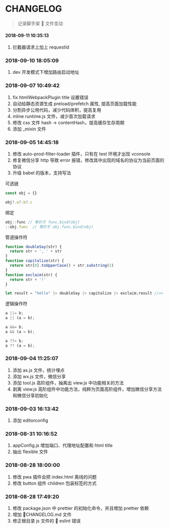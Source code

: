 # CHANGELOG

> 记录脚手架  文件变动

#### 2018-09-11 10:35:13
1. 拦截器请求上加上 requestId

### 2018-09-10 18:05:09
1. dev 开发模式下增加路由启动地址

### 2018-09-07 10:49:42
1. fix htmlWebpackPlugin title 设置错误
2. 自动给静态资源生成 preload/prefetch 属性, 提高页面加载性能
3. 分割异步公用代码，减少代码体积，提高复用
4. inline runtime.js 文件，减少首次加载请求
5. 修改 css 文件 hash -> contentHash，提高缓存生存周期
6. 添加 _mixin 文件

### 2018-09-05 14:45:18

1. 修改 auto-prod-filter-loader 插件，只有在 test 环境才出现 vconsole
2. 修复微信分享 http 导致 error 报错，修改其中出现的域名的协议为当前页面的协议
3. 升级 babel 的版本，支持写法

可选链

```js
const obj = {}

obj?.a?.b?.c
```

绑定

```js
obj::func // 等价于 func.bind(obj)
::obj.func  // 等价于 obj.func.bind(obj)
```

管道操作符

```js
function doubleSay(str) {
  return str + ', ' + str
}
function capitalize(str) {
  return str[0].toUpperCase() + str.substring(1)
}
function exclaim(str) {
  return str + '!'
}

let result = "hello" |> doubleSay |> capitalize |> exclaim;result //=> "Hello, hello!"
```

逻辑操作符
```js
a ||= b;
a || (a = b);

a &&= b;
a && (a = b);

a ??= b;
a ?? (a = b);
```

### 2018-09-04 11:25:07

1. 添加 as.js 文件，统计埋点
2. 添加 wx.js 文件，微信分享
3. 添加 tool.js 高阶组件，抽离出 view.js 中功能相关的方法
4. 剥离 view.js 高阶组件中功能方法，纯粹为页面高阶组件，增加微信分享方法和微信分享初始化

### 2018-09-03 16:13:42

1. 添加 editorconfig

### 2018-08-31 10:16:52

1. appConfig.js 增加端口、代理地址配置和 html title
2. 抽出 flexible 文件

### 2018-08-28 18:00:00

1. 修改 pwa 插件会把 index.html 离线的问题
2. 修改 button 组件 children 包装标签的方式

### 2018-08-28 17:49:20

1. 修改 package.json 中 prettier 的初始化命令，并且增加 prettier 依赖
2. 增加 CHANGELOG.md 文件
3. 修正根目录 js 文件的  eslint 错误
